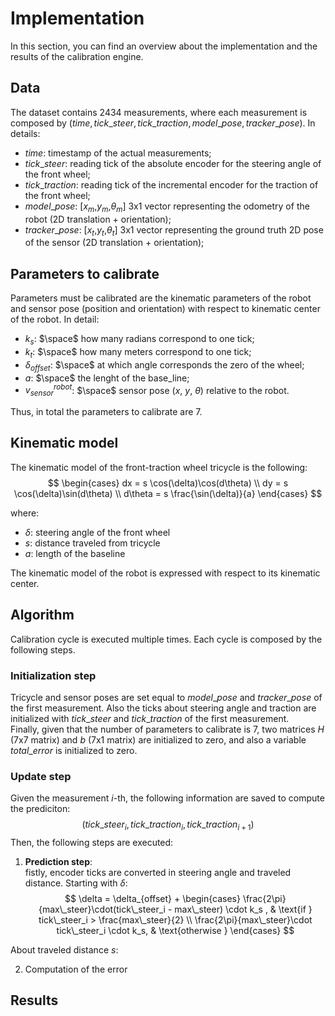 # Implementation

In this section, you can find an overview about the implementation and the results of the calibration engine.

## Data
The dataset contains 2434 measurements, where each measurement is composed by $(time, tick\_steer, tick\_traction, model\_pose, tracker\_pose)$. In details:
- $time$: timestamp of the actual measurements;
- $tick\_steer$: reading tick of the absolute encoder for the steering angle of the front wheel;
- $tick\_traction$: reading tick of the incremental encoder for the traction of the front wheel;
- $model\_pose$: [$x_m$,$y_m$,$\theta_m$] 3x1 vector representing the odometry of the robot (2D translation + orientation);
- $tracker\_pose$: [$x_t$,$y_t$,$\theta_t$] 3x1 vector representing the ground truth 2D pose of the sensor (2D translation + orientation);

## Parameters to calibrate
Parameters must be calibrated are the kinematic parameters of the robot and 
sensor pose (position and orientation) with respect to kinematic center of the robot.
In detail:
- $k_s$: $\space$ how many radians correspond to one tick;
- $k_t$: $\space$ how many meters correspond to one tick;
- $\delta_{offset}$: $\space$ at which angle corresponds the zero of the wheel;
- $a$: $\space$ the lenght of the base_line;
- $v_{sensor}^{robot}$: $\space$ sensor pose ($x$, $y$, $\theta$) relative to the robot.

Thus, in total the parameters to calibrate are 7.

## Kinematic model
The kinematic model of the front-traction wheel tricycle is the following:
$$
\begin{cases}
dx = s \cos(\delta)\cos(d\theta) \\
dy = s \cos(\delta)\sin(d\theta) \\
d\theta = s \frac{\sin(\delta)}{a}
\end{cases}
$$

where:
- $\delta$: steering angle of the front wheel
- $s$:  distance traveled from tricycle
- $a$:  length of the baseline

The kinematic model of the robot is expressed with respect to its kinematic center. 

## Algorithm
Calibration cycle is executed multiple times. Each cycle is composed by the following steps. 

### Initialization step
Tricycle and sensor poses are set equal to $model\_pose$ and $tracker\_pose$ of the first measurement.
Also the ticks about steering angle and traction are initialized with  $tick\_steer$ and $tick\_traction$
of the first measurement. \
Finally, given that the number of parameters to calibrate is 7, two matrices $H$ (7x7 matrix) and $b$ (7x1 matrix) 
are initialized to zero, and also a variable $total\_error$ is initialized to zero.

### Update step
Given the measurement $i$-th, the following information are saved to compute the prediciton:
$$
(tick\_steer_i, tick\_traction_i, tick\_traction_{i+1}) 
$$
Then, the following steps are executed:
1. **Prediction step**:\
fistly, encoder ticks are converted in steering angle and traveled distance. Starting with $\delta$:
$$
\delta = \delta_{offset} + 
\begin{cases} 
    \frac{2\pi}{max\_steer}\cdot(tick\_steer_i - max\_steer) \cdot k_s , & \text{if   }  tick\_steer_i > \frac{max\_steer}{2} \\
    \frac{2\pi}{max\_steer}\cdot tick\_steer_i \cdot k_s, & \text{otherwise } 
\end{cases}
$$

About traveled distance $s$:

2. Computation of the error




## Results

